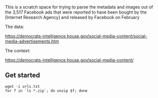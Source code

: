 This is a scratch space for trying to parse the metadata and images out of the
3,517 Facebook ads that were reported to have been bought by the [Internet
Research Agency] and released by Facebook on February 

The data:

https://democrats-intelligence.house.gov/social-media-content/social-media-advertisements.htm

The context:

https://democrats-intelligence.house.gov/social-media-content/

## Get started

    wget -i urls.txt
    for f in `ls *.zip`; do unzip $f; done




